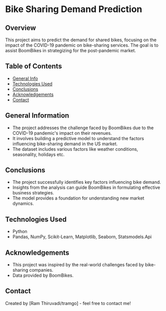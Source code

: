 
# Bike Sharing Demand Prediction

## Overview
This project aims to predict the demand for shared bikes, focusing on the impact of the COVID-19 pandemic on bike-sharing services. The goal is to assist BoomBikes in strategizing for the post-pandemic market.

## Table of Contents
* [General Info](#general-information)
* [Technologies Used](#technologies-used)
* [Conclusions](#conclusions)
* [Acknowledgements](#acknowledgements)
* [Contact](#contact)

## General Information
- The project addresses the challenge faced by BoomBikes due to the COVID-19 pandemic's impact on their revenues.
- It involves building a predictive model to understand the factors influencing bike-sharing demand in the US market.
- The dataset includes various factors like weather conditions, seasonality, holidays etc.

## Conclusions
- The project successfully identifies key factors influencing bike demand.
- Insights from the analysis can guide BoomBikes in formulating effective business strategies.
- The model provides a foundation for understanding new market dynamics.

## Technologies Used
- Python
- Pandas, NumPy, Scikit-Learn, Matplotlib, Seaborn, Statsmodels.Api

## Acknowledgements
- This project was inspired by the real-world challenges faced by bike-sharing companies.
- Data provided by BoomBikes.

## Contact
Created by [Ram Thiruvadi/tramgo] - feel free to contact me!

<!-- Optional -->
<!-- ## License -->
<!-- This project is open source and available under the [... License](). -->
